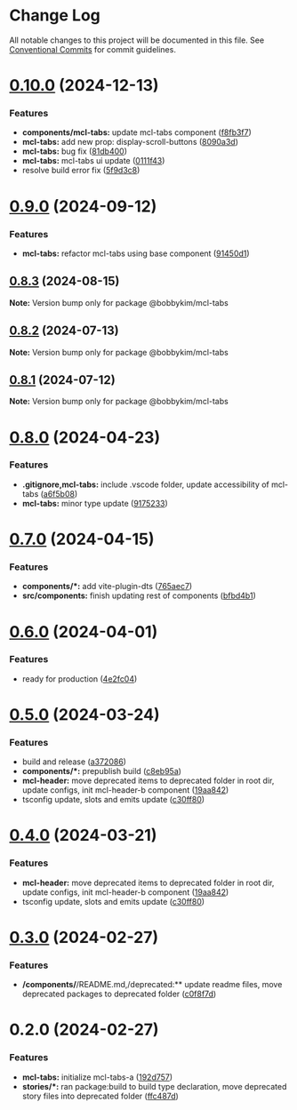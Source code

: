 # Change Log

All notable changes to this project will be documented in this file.
See [Conventional Commits](https://conventionalcommits.org) for commit guidelines.

# [0.10.0](https://github.com/bobbykim89/manguito-component-library/compare/@bobbykim/mcl-tabs@0.9.0...@bobbykim/mcl-tabs@0.10.0) (2024-12-13)


### Features

* **components/mcl-tabs:** update mcl-tabs component ([f8fb3f7](https://github.com/bobbykim89/manguito-component-library/commit/f8fb3f79efd19e9d9acf1aa3bbac71fca552fc03))
* **mcl-tabs:** add new prop: display-scroll-buttons ([8090a3d](https://github.com/bobbykim89/manguito-component-library/commit/8090a3d67401eda69e0ad18bf3e5fca14b38bd75))
* **mcl-tabs:** bug fix ([81db400](https://github.com/bobbykim89/manguito-component-library/commit/81db4001d5e99e57d1c3cd0cf5026fd69f73923e))
* **mcl-tabs:** mcl-tabs ui update ([0111f43](https://github.com/bobbykim89/manguito-component-library/commit/0111f43dfbea0865fc3037ca36e58d91a717376d))
* resolve build error fix ([5f9d3c8](https://github.com/bobbykim89/manguito-component-library/commit/5f9d3c83bb82404ff09795e847e62e2a6c49df27))





# [0.9.0](https://github.com/bobbykim89/manguito-component-library/compare/@bobbykim/mcl-tabs@0.8.3...@bobbykim/mcl-tabs@0.9.0) (2024-09-12)


### Features

* **mcl-tabs:** refactor mcl-tabs using base component ([91450d1](https://github.com/bobbykim89/manguito-component-library/commit/91450d11141f389a3ad0a178656cb5a64f0c2fb1))





## [0.8.3](https://github.com/bobbykim89/manguito-component-library/compare/@bobbykim/mcl-tabs@0.8.2...@bobbykim/mcl-tabs@0.8.3) (2024-08-15)

**Note:** Version bump only for package @bobbykim/mcl-tabs





## [0.8.2](https://github.com/bobbykim89/manguito-component-library/compare/@bobbykim/mcl-tabs@0.8.1...@bobbykim/mcl-tabs@0.8.2) (2024-07-13)

**Note:** Version bump only for package @bobbykim/mcl-tabs





## [0.8.1](https://github.com/bobbykim89/manguito-component-library/compare/@bobbykim/mcl-tabs@0.8.0...@bobbykim/mcl-tabs@0.8.1) (2024-07-12)

**Note:** Version bump only for package @bobbykim/mcl-tabs





# [0.8.0](https://github.com/bobbykim89/manguito-component-library/compare/@bobbykim/mcl-tabs@0.7.0...@bobbykim/mcl-tabs@0.8.0) (2024-04-23)


### Features

* **.gitignore,mcl-tabs:** include .vscode folder, update accessibility of mcl-tabs ([a6f5b08](https://github.com/bobbykim89/manguito-component-library/commit/a6f5b08c1b5d0119e1e5f99232f5b3989c539459))
* **mcl-tabs:** minor type update ([9175233](https://github.com/bobbykim89/manguito-component-library/commit/9175233e50287661daa7c8e2faba27a37123235d))





# [0.7.0](https://github.com/bobbykim89/manguito-component-library/compare/@bobbykim/mcl-tabs@0.6.0...@bobbykim/mcl-tabs@0.7.0) (2024-04-15)


### Features

* **components/*:** add vite-plugin-dts ([765aec7](https://github.com/bobbykim89/manguito-component-library/commit/765aec738227b68b8483f8b3e02d1bd191b90f20))
* **src/components:** finish updating rest of components ([bfbd4b1](https://github.com/bobbykim89/manguito-component-library/commit/bfbd4b15dcae4a244de1ac15836fa74870d20818))





# [0.6.0](https://github.com/bobbykim89/manguito-component-library/compare/@bobbykim/mcl-tabs@0.5.0...@bobbykim/mcl-tabs@0.6.0) (2024-04-01)


### Features

* ready for production ([4e2fc04](https://github.com/bobbykim89/manguito-component-library/commit/4e2fc048edd67791b4e917e0a764f301d4c610cb))





# [0.5.0](https://github.com/bobbykim89/manguito-component-library/compare/@bobbykim/mcl-tabs@0.3.0...@bobbykim/mcl-tabs@0.5.0) (2024-03-24)


### Features

* build and release ([a372086](https://github.com/bobbykim89/manguito-component-library/commit/a3720861fb40dd6ec1d0e3dda1f06e2479967432))
* **components/*:** prepublish build ([c8eb95a](https://github.com/bobbykim89/manguito-component-library/commit/c8eb95a0ede6727bf183d2e9ad634ae64af1411d))
* **mcl-header:** move deprecated items to deprecated folder in root dir, update configs, init mcl-header-b component ([19aa842](https://github.com/bobbykim89/manguito-component-library/commit/19aa842faa7f1594f7be030b97d5093014efe7cb))
* tsconfig update, slots and emits update ([c30ff80](https://github.com/bobbykim89/manguito-component-library/commit/c30ff804c961d205ac097e20cd51285a15ca8966))





# [0.4.0](https://github.com/bobbykim89/manguito-component-library/compare/@bobbykim/mcl-tabs@0.3.0...@bobbykim/mcl-tabs@0.4.0) (2024-03-21)


### Features

* **mcl-header:** move deprecated items to deprecated folder in root dir, update configs, init mcl-header-b component ([19aa842](https://github.com/bobbykim89/manguito-component-library/commit/19aa842faa7f1594f7be030b97d5093014efe7cb))
* tsconfig update, slots and emits update ([c30ff80](https://github.com/bobbykim89/manguito-component-library/commit/c30ff804c961d205ac097e20cd51285a15ca8966))





# [0.3.0](https://github.com/bobbykim89/manguito-component-library/compare/@bobbykim/mcl-tabs@0.2.0...@bobbykim/mcl-tabs@0.3.0) (2024-02-27)


### Features

* **/components/**/README.md,/deprecated:** update readme files, move deprecated packages to deprecated folder ([c0f8f7d](https://github.com/bobbykim89/manguito-component-library/commit/c0f8f7df158b8fcd99b4e3d191e02e3c8a9c144d))





# 0.2.0 (2024-02-27)


### Features

* **mcl-tabs:** initialize mcl-tabs-a ([192d757](https://github.com/bobbykim89/manguito-component-library/commit/192d757c406b63214b01669cd3366f038093b63b))
* **stories/*:** ran package:build to build type declaration, move deprecated story files into deprecated folder ([ffc487d](https://github.com/bobbykim89/manguito-component-library/commit/ffc487dbcc093be7a3ccfeae98c5e10e8372a0e3))
